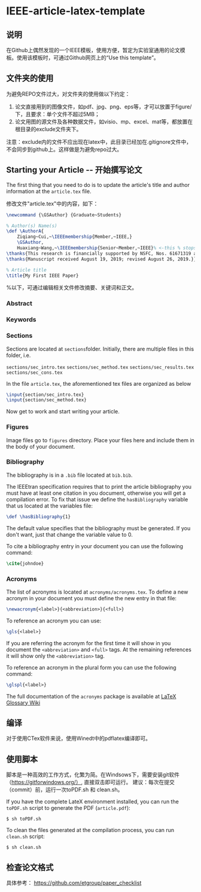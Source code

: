 # IEEE-article-latex-template

## 说明

在Github上偶然发现的一个IEEE模板，使用方便，暂定为实验室通用的论文模板。使用该模板时，可通过Github网页上的“Use this template”。

## 文件夹的使用

为避免REPO文件过大，对文件夹的使用做以下约定：

1. 论文直接用到的图像文件，如pdf、jpg、png、eps等，才可以放置于figure/下，且要求：单个文件不超过5MB；
2. 论文用图的源文件及各种数据文件，如visio、mp、excel、mat等，都放置在根目录的exclude文件夹下。

注意：exclude内的文件不应出现在latex中，此目录已经加在.gitignore文件中，不会同步到github上。这样做是为避免repo过大。


## Starting your Article -- 开始撰写论文
The first thing that you need to do is to update the article's title and author information at the ```article.tex```
file.


修改文件"article.tex"中的内容，如下：

```latex
\newcommand {\GSAuthor} {Graduate~Students}

% Author(s) Name(s)
\def \AuthorA{
    Ziqiang~Cui,~\IEEEmembership{Member,~IEEE,}
    \GSAuthor,
    Huaxiang~Wang,~\IEEEmembership{Senior~Member,~IEEE}% <-this % stops a space
\thanks{This research is financially supported by NSFC, Nos. 61671319 and 61627803.}% <-this % stops a space
\thanks{Manuscript received August 19, 2019; revised August 26, 2019.}}

% Article title
\title{My First IEEE Paper}

```




%以下，可通过编辑相关文件修改摘要、关键词和正文。

### Abstract
### Keywords


### Sections
Sections are located at ```sections```folder.
Initially, there are multiple files in this folder, i.e.

```sections/sec_intro.tex```
```sections/sec_method.tex```
```sections/sec_results.tex```
```sections/sec_cons.tex```

In the file ```article.tex```, the aforementioned tex files are organized as below 

```latex
\input{section/sec_intro.tex}
\input{section/sec_method.tex}
```
Now get to work and start writing your article.


### Figures
Image files go to ```figures``` directory.
Place your files here and include them in the body of your document.

### Bibliography
The bibliography is in a ``.bib`` file located at ```bib.bib```.

The IEEEtran specification requires that to print the article bibliography you must have at least
one citation in you document, otherwise you will get a compilation error. To fix that issue we
define the ``hasBibliography`` variable that us located at the variables file:

```latex
\def \hasBibliography{1}
```
The default value specifies that the bibliography must be generated. If you don't want, just that change the variable value to 0.

To cite a bibliography entry in your document you can use the following command:

```latex
\cite{johndoe}
```

### Acronyms
The list of acronyms is located at ```acronyms/acronyms.tex```.  To define a new acronym in your document you must define the new entry in that file:

```latex
\newacronym{<label>}{<abbreviation>}{<full>}
```
To reference an acronym you can use:

```latex
\gls{<label>}
```
If you are referring the acronym for the first time it will show in you document the ```<abbreviation>``` and
```<full>``` tags. At the remaining references it will show only the ```<abbreviation>``` tag.

To reference an acronym in the plural form you can use the following command:

```latex
\glspl{<label>}
```

The full documentation of the ```acronyms``` package is available at [LaTeX Glossary Wiki](https://en.wikibooks.org/wiki/LaTeX/Glossary)



## 编译

对于使用CTex软件来说，使用Winedt中的pdflatex编译即可。

## 使用脚本

脚本是一种高效的工作方式，化繁为简。在Windsows下，需要安装git软件（https://gitforwindows.org/）, 直接双击即可运行。
建议：每次在提交（commit）前，运行一次toPDF.sh 和 clean.sh。

If you have the complete LateX environment installed, you can run the ```toPDF.sh``` script to generate the PDF (```article.pdf```):
```
$ sh toPDF.sh
```

To clean the files generated at the compilation process, you can run ```clean.sh``` script:
```
$ sh clean.sh
```
## 检查论文格式

具体参考：
https://github.com/etgroup/paper_checklist

